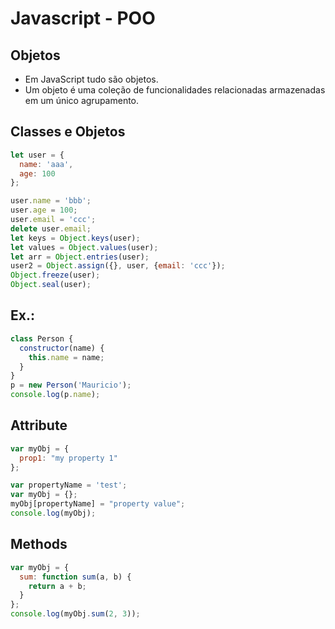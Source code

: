 # Javascript - POO

## Objetos

- Em JavaScript tudo são objetos.
- Um objeto é uma coleção de funcionalidades relacionadas armazenadas em um único agrupamento.

## Classes e Objetos

~~~javascript
let user = {
  name: 'aaa',
  age: 100
};

user.name = 'bbb';  
user.age = 100;
user.email = 'ccc'; 
delete user.email;  
let keys = Object.keys(user);     
let values = Object.values(user); 
let arr = Object.entries(user);   
user2 = Object.assign({}, user, {email: 'ccc'}); 
Object.freeze(user);  
Object.seal(user);  
~~~

## Ex.: 

~~~javascript
class Person {
  constructor(name) {
    this.name = name;
  }
}
p = new Person('Mauricio');
console.log(p.name);
~~~

## Attribute

~~~javascript
var myObj = {
  prop1: "my property 1"
};
~~~

~~~javascript
var propertyName = 'test';
var myObj = {};
myObj[propertyName] = "property value";
console.log(myObj);
~~~

## Methods

~~~javascript
var myObj = {
  sum: function sum(a, b) {
    return a + b;
  }
};
console.log(myObj.sum(2, 3));
~~~
